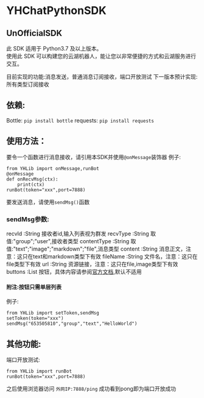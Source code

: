 # YHChatPythonSDK  

## UnOfficialSDK  

此 SDK 适用于 Python3.7 及以上版本。  
使用此 SDK 可以构建您的云湖机器人，能让您以非常便捷的方式和云湖服务进行交互。

目前实现的功能:消息发送，普通消息订阅接收，端口开放测试
下一版本预计实现:所有类型订阅接收

## 依赖:
Bottle:
`pip install bottle`
requests:
`pip install requests`

## 使用方法：
要令一个函数进行消息接收，请引用本SDK并使用`@onMessage`装饰器
例子:
~~~
from YHLib import onMessage,runBot
@onMessage
def onRecvMsg(ctx):
    print(ctx)
runBot(token="xxx",port=7888)
~~~
要发送消息，请使用`sendMsg()`函数
### sendMsg参数:
recvId :String 接收者id,输入列表视为群发
recvType :String 取值:"group";"user",接收者类型
contentType :String 取值:"text";"image";"markdown";"file",消息类型
content :String 消息正文，注意：这只在text和markdown类型下有效
fileName :String 文件名，注意：这只在file类型下有效
url :String 资源链接，注意：这只在file,image类型下有效
buttons :List 按钮，具体内容请参阅[官方文档](https://www.yhchat.com/document/400-410),默认不适用
#### 附注:按钮只需单层列表
例子:
~~~
from YHLib import setToken,sendMsg
setToken(token="xxx")
sendMsg("653505810","group","text","HelloWorld")
~~~

## 其他功能:
端口开放测试:
~~~
from YHLib import runBot
runBot(token="xxx",port=7888)
~~~
之后使用浏览器访问
`外网IP:7888/ping`
成功看到pong即为端口开放成功
